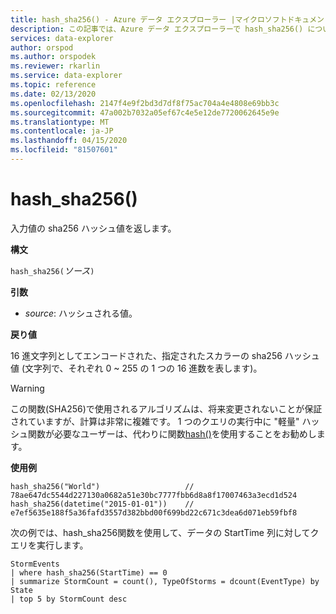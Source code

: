 ```yaml
---
title: hash_sha256() - Azure データ エクスプローラー |マイクロソフトドキュメント
description: この記事では、Azure データ エクスプローラーで hash_sha256() について説明します。
services: data-explorer
author: orspod
ms.author: orspodek
ms.reviewer: rkarlin
ms.service: data-explorer
ms.topic: reference
ms.date: 02/13/2020
ms.openlocfilehash: 2147f4e9f2bd3d7df8f75ac704a4e4808e69bb3c
ms.sourcegitcommit: 47a002b7032a05ef67c4e5e12de7720062645e9e
ms.translationtype: MT
ms.contentlocale: ja-JP
ms.lasthandoff: 04/15/2020
ms.locfileid: "81507601"
---
```

# <a name="hash_sha256"></a>hash_sha256()

入力値の sha256 ハッシュ値を返します。

**構文**

`hash_sha256(`*ソース*`)`

**引数**

* *source*: ハッシュされる値。

**戻り値**

16 進文字列としてエンコードされた、指定されたスカラーの sha256 ハッシュ値 (文字列で、それぞれ 0 ~ 255 の 1 つの 16 進数を表します)。

> [!WARNING]
> この関数(SHA256)で使用されるアルゴリズムは、将来変更されないことが保証されていますが、計算は非常に複雑です。 1 つのクエリの実行中に "軽量" ハッシュ関数が必要なユーザーは、代わりに関数[hash()](./hashfunction.md)を使用することをお勧めします。

**使用例**

```kusto
hash_sha256("World")                   // 78ae647dc5544d227130a0682a51e30bc7777fbb6d8a8f17007463a3ecd1d524
hash_sha256(datetime("2015-01-01"))    // e7ef5635e188f5a36fafd3557d382bbd00f699bd22c671c3dea6d071eb59fbf8
```

次の例では、hash_sha256関数を使用して、データの StartTime 列に対してクエリを実行します。

```kusto
StormEvents 
| where hash_sha256(StartTime) == 0
| summarize StormCount = count(), TypeOfStorms = dcount(EventType) by State 
| top 5 by StormCount desc
```